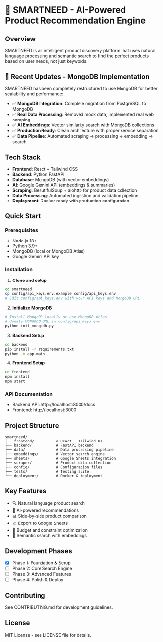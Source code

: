 # 🎯 SMARTNEED - AI-Powered Product Recommendation Engine

## Overview
SMARTNEED is an intelligent product discovery platform that uses natural language processing and semantic search to find the perfect products based on user needs, not just keywords.

## 🚀 Recent Updates - MongoDB Implementation
SMARTNEED has been completely restructured to use MongoDB for better scalability and performance:

- ✅ **MongoDB Integration**: Complete migration from PostgreSQL to MongoDB
- ✅ **Real Data Processing**: Removed mock data, implemented real web scraping
- ✅ **AI Embeddings**: Vector similarity search with MongoDB collections
- ✅ **Production Ready**: Clean architecture with proper service separation
- ✅ **Data Pipeline**: Automated scraping → processing → embedding → search

## Tech Stack
- **Frontend**: React + Tailwind CSS
- **Backend**: Python FastAPI
- **Database**: MongoDB (with vector embeddings)
- **AI**: Google Gemini API (embeddings & summaries)
- **Scraping**: BeautifulSoup + aiohttp for product data collection
- **Data Processing**: Automated ingestion and validation pipeline
- **Deployment**: Docker ready with production configuration

## Quick Start

### Prerequisites
- Node.js 18+
- Python 3.9+
- MongoDB (local or MongoDB Atlas)
- Google Gemini API key

### Installation

1. **Clone and setup**
```bash
cd smartneed
cp config/api_keys.env.example config/api_keys.env
# Edit config/api_keys.env with your API keys and MongoDB URL
```

2. **Initialize MongoDB**
```bash
# Install MongoDB locally or use MongoDB Atlas
# Update MONGODB_URL in config/api_keys.env
python init_mongodb.py
```

3. **Backend Setup**
```bash
cd backend
pip install -r requirements.txt
python -m app.main
```

4. **Frontend Setup**
```bash
cd frontend
npm install
npm start
```

### API Documentation
- Backend API: http://localhost:8000/docs
- Frontend: http://localhost:3000

## Project Structure
```
smartneed/
├── frontend/          # React + Tailwind UI
├── backend/           # FastAPI backend
├── data/              # Data processing pipeline
├── embeddings/        # Vector search engine
├── sheets/            # Google Sheets integration
├── scraper/           # Product data collection
├── config/            # Configuration files
├── tests/             # Testing suite
└── deployment/        # Docker & deployment
```

## Key Features
- 🔍 Natural language product search
- 🤖 AI-powered recommendations
- 📊 Side-by-side product comparison
- 📈 Export to Google Sheets
- 🎯 Budget and constraint optimization
- 🚀 Semantic search with embeddings

## Development Phases
- [x] Phase 1: Foundation & Setup
- [ ] Phase 2: Core Search Engine
- [ ] Phase 3: Advanced Features
- [ ] Phase 4: Polish & Deploy

## Contributing
See CONTRIBUTING.md for development guidelines.

## License
MIT License - see LICENSE file for details.

